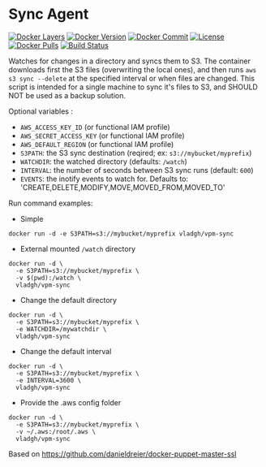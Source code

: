 # Sync Agent

[![Docker Layers](https://images.microbadger.com/badges/image/vladgh/vpm-sync.svg)](http://microbadger.com/images/vladgh/vpm-sync)
[![Docker Version](https://images.microbadger.com/badges/version/vladgh/vpm-sync.svg)](http://microbadger.com/images/vladgh/vpm-sync)
[![Docker Commit](https://images.microbadger.com/badges/commit/vladgh/vpm-sync.svg)](http://microbadger.com/images/vladgh/vpm-sync)
[![License](https://images.microbadger.com/badges/license/vladgh/vpm-sync.svg)](http://microbadger.com/images/vladgh/vpm-sync)
[![Docker Pulls](https://img.shields.io/docker/pulls/vladgh/vpm-sync.svg)](https://hub.docker.com/r/vladgh/vpm-sync)
[![Build Status](https://travis-ci.org/vghn/puppet-docker.svg?branch=master)](https://travis-ci.org/vghn/puppet-docker)

Watches for changes in a directory and syncs them to S3.
The container downloads first the S3 files (overwriting the local ones), and
then runs `aws s3 sync --delete` at the specified interval or when files are
changed. This script is intended for a single machine to sync it's files to S3,
and SHOULD NOT be used as a backup solution.

Optional variables :
- `AWS_ACCESS_KEY_ID` (or functional IAM profile)
- `AWS_SECRET_ACCESS_KEY` (or functional IAM profile)
- `AWS_DEFAULT_REGION` (or functional IAM profile)
- `S3PATH`: the S3 sync destination (reqired; ex: `s3://mybucket/myprefix`)
- `WATCHDIR`: the watched directory (defaults: `/watch`)
- `INTERVAL`: the number of seconds between S3 sync runs (default: `600`)
- `EVENTS`: the inotify events to watch for. Defaults to:
            'CREATE,DELETE,MODIFY,MOVE,MOVED_FROM,MOVED_TO'

Run command examples:

- Simple
```
docker run -d -e S3PATH=s3://mybucket/myprefix vladgh/vpm-sync
```

- External mounted `/watch` directory
```
docker run -d \
  -e S3PATH=s3://mybucket/myprefix \
  -v $(pwd):/watch \
  vladgh/vpm-sync
```

- Change the default directory
```
docker run -d \
  -e S3PATH=s3://mybucket/myprefix \
  -e WATCHDIR=/mywatchdir \
  vladgh/vpm-sync
```

- Change the default interval
```
docker run -d \
  -e S3PATH=s3://mybucket/myprefix \
  -e INTERVAL=3600 \
  vladgh/vpm-sync
```

- Provide the .aws config folder
```
docker run -d \
  -e S3PATH=s3://mybucket/myprefix \
  -v ~/.aws:/root/.aws \
  vladgh/vpm-sync
```

Based on https://github.com/danieldreier/docker-puppet-master-ssl
